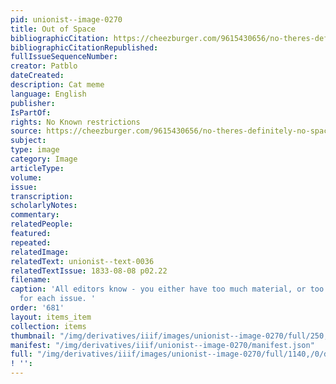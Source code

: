 ```yaml
---
pid: unionist--image-0270
title: Out of Space
bibliographicCitation: https://cheezburger.com/9615430656/no-theres-definitely-no-space-for-you
bibliographicCitationRepublished: 
fullIssueSequenceNumber: 
creator: Patblo
dateCreated: 
description: Cat meme
language: English
publisher: 
IsPartOf: 
rights: No Known restrictions
source: https://cheezburger.com/9615430656/no-theres-definitely-no-space-for-you
subject: 
type: image
category: Image
articleType: 
volume: 
issue: 
transcription: 
scholarlyNotes: 
commentary: 
relatedPeople: 
featured: 
repeated: 
relatedImage: 
relatedText: unionist--text-0036
relatedTextIssue: 1833-08-08 p02.22
filename: 
caption: 'All editors know - you either have too much material, or too little material
  for each issue. '
order: '681'
layout: items_item
collection: items
thumbnail: "/img/derivatives/iiif/images/unionist--image-0270/full/250,/0/default.jpg"
manifest: "/img/derivatives/iiif/unionist--image-0270/manifest.json"
full: "/img/derivatives/iiif/images/unionist--image-0270/full/1140,/0/default.jpg"
! '': 
---
```

